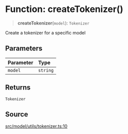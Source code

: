 # Function: createTokenizer()

> **createTokenizer**(`model`): `Tokenizer`

Create a tokenizer for a specific model

## Parameters

| Parameter | Type |
| :------ | :------ |
| `model` | `string` |

## Returns

`Tokenizer`

## Source

[src/model/utils/tokenizer.ts:10](https://github.com/dexaai/llm-tools/blob/eeaf162/src/model/utils/tokenizer.ts#L10)
